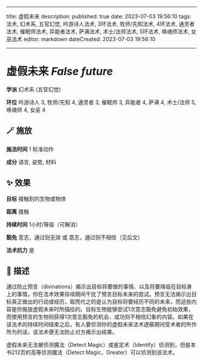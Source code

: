 
---
title: 虚假未来
description: 
published: true
date: 2023-07-03 19:56:10
tags: 法术, 幻术系, 五官幻觉, 吟游诗人法术, 3环法术, 牧师/先知法术, 4环法术, 通灵者法术, 催眠师法术, 异能者法术, 萨满法术, 术士/法师法术, 5环法术, 唤魂师法术, 女巫法术
editor: markdown
dateCreated: 2023-07-03 19:56:10

---

# **虚假未来** *False future*

**学派** 幻术系 (五官幻觉) 

**环位** 吟游诗人 3, 牧师/先知 4, 通灵者 3, 催眠师 3, 异能者 4, 萨满 4, 术士/法师 5, 唤魂师 4, 女巫 4

## 🪄 施放

**施法时间** 1 标准动作

**成分** 语言, 姿势, 材料

## ✨ 效果 

**目标** 接触到的生物或物体 

**距离** 接触  

**持续时间** 1小时/等级（可解消） 

**豁免** 意志，通过则无效 或 意志，通过则不相信（见后文）

**法术抗力** 是

## 📖 描述

通过防止预言（divinations）揭示出目标将要做的事情、以及将要降临在目标身上的事情，你在法术效果存续期间干扰了预言目标未来的尝试。预言无法揭示出目标真正做出的行动或经历，取而代之的是认为目标将要经历不同的未来，而这些内容是你施放虚假未来时所描绘的。目标生物能够尝试1次意志豁免避免初始效果，而使用预言的生物则获得1次意志豁免的机会，成功则不相信幻象的内容。如果在该法术的持续时间结束之后，有人要侦测你的虚假未来法术遮蔽期间受术者的所作所为的话，该法术便无法防止对方揭示出结果。

虚假未来无法被侦测魔法（Detect Magic）或鉴定术（Identify）侦测到，但是本书212页的高等侦测魔法（Detect Magic，Greater）可以侦测到该法术。
    
